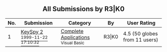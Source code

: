 ﻿<div align="center">

## All Submissions by R3\|K0

</div>

No.  | Submission | Category | By   | User Rating
---- | ---------- | -------- | ---- | -----------
1 | [KeySpy 2<br /><sup>1999-11-22 17:10:32</sup>](https://github.com/Planet-Source-Code/r3-k0-keyspy-2__1-4705) | [Complete Applications<br /><sup>Visual Basic</sup>](../ByCategory/complete-applications__1-27.md) | R3\|K0 | 4.5 (50 globes from 11 users)
